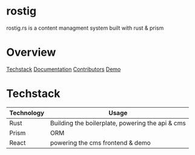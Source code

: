 # rostig
rostig.rs is a content managment system built with rust &amp; prism 


# Overview
[Techstack](#techstack)
[Documentation](#documentation)
[Contributors](#contributors)
[Demo](#demo)

# Techstack
| Technology  | Usage |
| ----------- | ----------- |
| Rust      | Building the boilerplate, powering the api & cms |
| Prism   | ORM        |
| React   | powering the cms frontend & demo |
